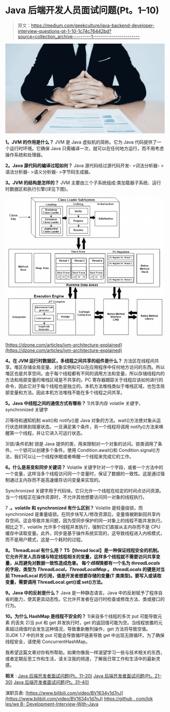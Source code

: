 # Java 后端开发人员面试问题(Pt。1–10)

> 原文：<https://medium.com/geekculture/java-backend-developer-interview-questions-pt-1-10-1c74c76442bd?source=collection_archive---------1----------------------->

![](img/4c1ff53808b27f9baab363902fee06e6.png)

**1。JVM 的作用是什么？**
JVM 是 Java 虚拟机的简称。它为 Java 代码提供了一个运行时环境。它确保 Java 只需编译一次，就可以在任何地方运行，而不用考虑操作系统和处理器。

**2。Java 源代码的编译过程如何？**
Java 源代码经过源代码开发- >词法分析器- >语法分析器- >语义分析器- >字节码生成器。

**3。JVM 的结构是怎样的？**
JVM 主要由三个子系统组成:类加载器子系统、运行时数据区和执行引擎(详见下图)。

![](img/67b560a43ec38b8bf609ed7326af8965.png)

[https://dzone.com/articles/jvm-architecture-explained](https://dzone.com/articles/jvm-architecture-explained)

**4。在 JVM 运行时数据区，多线程之间共享的组件是什么？** 方法区在线程间共享。堆区存储全局变量、对象实例和可以在应用程序中任何地方访问的东西。所以堆区也是共享空间。由于每个线程都有不同的调用方法和变量，所以存储线程内的方法和局部变量的堆栈区域是不共享的。PC 寄存器跟踪关于线程应该如何进行的命令，因此它对于每个线程也是独立的。本机方法堆栈类似于堆栈区域，也包含局部变量和方法。因此本机方法堆栈不能在多个线程之间共享。

**5。Java 中线程之间的通信方式有哪些？** 1)共享内存
volatile 关键字，synchronized 关键字

2)等待和通知机制
wait()和 notify()是 Java 对象的方法。wait()方法使对象从运行状态转换到阻塞状态。一旦满足某个条件，另一个线程将调用 notify()方法来唤醒第一个线程，并让它进入可运行状态。

3)锁/条件机制
锁是 Java 提供的类，用来限制对一个对象的访问。锁类调用了条件。一个锁可以创建多个条件。使用 Condition.await()和 Condition.signal()方法，我们可以让一个线程休眠或者唤醒一个线程来完成它的工作。

**6。什么是易变和同步关键词？** Volatile 关键字针对一个字段，或者一个方法中的一个变量，这样当多个线程访问同一个变量时，保证了数据的一致性。这是通过强制通过主内存而不是高速缓存访问变量来实现的。

Synchronized 关键字用于代码块。它只允许一个线程在给定的时间点访问资源。当一个线程正在操作资源时，不允许其他想要访问同一对象的线程执行。

7 .**。volatile 和 synchronized 有什么区别？** Volatile 是轻量级锁，而 synchronized 是重量级锁。在同步块写入/修改资源后，变量值被刷新回共享内存空间。这会导致并发问题，因为受同步保护的同一对象上的线程不能并发执行。相比之下，volatile 允许多个线程并发执行，强制它们直接从主内存而不是 CPU 缓存中读取变量。此外，同步是基于操作系统实现的，这导致线程进入内核模式，而不是用户模式，这是一个耗时的过程。

**8。ThreadLocal 有什么用？
T5【thread local】是一种保证线程安全的机制。它允许开发人员存储与特定线程相关的变量，这样多个线程就不需要访问共享变量，从而避免对数据一致性造成危害。
每个*线程*类都有一个名为 *threadLocals* 的字段，类型为 *ThreadLocal。ThreadLocalMap* 。 *threadLocals* 的键是对当前 ThreadLocal 的引用，值是开发者想要存储的变量(T 类类型)。要写入或读取变量，需要调用 ThreadLocal.get()或 set()方法。**

**9。Java 中的反射是什么？** Java 是一种静态语言。Java 中的反射赋予了程序自省的能力，使其更具动态性。它允许开发者在运行时检查或修改方法、类或接口的行为。

**10。为什么 HashMap 是线程不安全的？** 1)来自多个线程的多次 put 可能导致元素
的丢失 2)当 put 和 get 并发执行时，get 的返回值可能为空。当线程放置的元素超过阈值时会发生这种情况，导致重新散列操作，get 方法将导致空值。
3)JDK 1.7 中的并发 put 可能会导致循环链表导致 get 中出现无限循环。为了确保线程安全，请使用 ConcurrentHashMap。

我希望这篇文章对你有所帮助。如果你像我一样渴望学习一些与技术相关的东西，或者定期反思工作和生活，请关注我的频道，了解我日常工作和生活中的最新灵感。

**相关** :
[Java 后端开发者面试问题(Pt。11–20)](/@wdn0612/java-backend-developer-interview-questions-pt-11-20-edd176b5c425)
[Java 后端开发者面试问题(Pt。21–30)](/@wdn0612/java-backend-developer-interview-questions-pt-21-30-b6c227d1b3c9)
[Java 后端开发者面试问题(Pt。31–40)](/@wdn0612/java-backend-developer-interview-questions-pt-31-40-c81245b322dc)

演职员表:
[https://www.bilibili.com/video/BV1634y1d7nJ](https://www.bilibili.com/video/BV1634y1d7nJ)
[https://github . com/lok les/we B- Development-Interview-With-Java](https://github.com/lokles/Web-Development-Interview-With-Java)